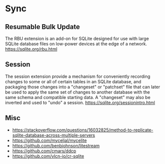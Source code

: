 # Sync

## Resumable Bulk Update

The RBU extension is an add-on for SQLite designed for use with large SQLite database files on low-power devices at the edge of a network.
<https://sqlite.org/rbu.html>

## Session

The session extension provide a mechanism for conveniently recording changes to some or all of certain tables in an SQLite database, and packaging those changes into a "changeset" or "patchset" file that can later be used to apply the same set of changes to another database with the same schema and compatible starting data. A "changeset" may also be inverted and used to "undo" a session.
<https://sqlite.org/sessionintro.html>

## Misc

- <https://stackoverflow.com/questions/16032825/method-to-replicate-sqlite-database-across-multiple-servers>
- <https://github.com/mycelial/mycelite>
- <https://github.com/benbjohnson/litestream>
- <https://github.com/cmars/ddcp>
- <https://github.com/vlcn-io/cr-sqlite>
